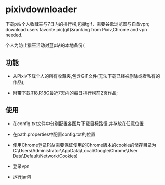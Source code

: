 # pixivdownloader
下载p站个人收藏夹与7日内的排行榜,包括gif，需要谷歌浏览器与自备vpn; download users favorite pic(gif)&amp;ranking from Pixiv,Chrome and vpn needed.

个人为防止猎巫活动对蓝p站的本地备份(
## 功能
- 从Pixiv下载个人的所有收藏夹,包含GIF文件(无法下载已经被删除或者私有的作品);

- 附带下载R18,R18G最近7天内的每日排行榜前2页作品;
## 使用
- 在config.txt文件中分别配置各图片下载目标路径,并存放在任意位置

- 在path.properties中配置config.txt的位置

- 使用Chrome登录P站(需要保证使用的Chrome版本的cookie的储存目录为C:\Users\Administrator\AppData\Local\Google\Chrome\User Data\Default\Network\Cookies)

- 登录vpn

- 运行jar包

